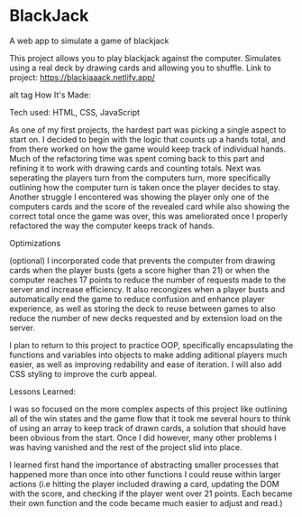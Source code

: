 # BlackJack
A web app to simulate a game of blackjack

This project allows you to play blackjack against the computer. Simulates using a real deck by drawing cards and allowing you to shuffle.
Link to project: https://blackjaaack.netlify.app/

alt tag
How It's Made:

Tech used: HTML, CSS, JavaScript

As one of my first projects, the hardest part was picking a single aspect to start on. I decided to begin with the logic that counts up a hands total, and from there worked on how the game would keep track of individual hands. Much of the refactoring time was spent coming back to this part and refining it to work with drawing cards and counting totals. Next was seperating the players turn from the computers turn, more specifically outlining how the computer turn is taken once the player decides to stay. Another struggle I encontered was showing the player only one of the computers cards and the score of the revealed card while also showing the correct total once the game was over, this was ameliorated once I properly refactored the way the computer keeps track of hands.

Optimizations

(optional)
I incorporated code that prevents the computer from drawing cards when the player busts (gets a score higher than 21) or when the computer reaches 17 points to reduce the number of requests made to the server and increase efficiency. It also recongizes when a player busts and automatically end the game to reduce confusion and enhance player experience, as well as storing the deck to reuse between games to also reduce the number of new decks requested and by extension load on the server.

I plan to return to this project to practice OOP, specifically encapsulating the functions and variables into objects to make adding aditional players much easier, as well as improving redability and ease of iteration. I will also add CSS styling to improve the curb appeal.

Lessons Learned:

I was so focused on the more complex aspects of this project like outlining all of the win states and the game flow that it took me several hours to think of using an array to keep track of drawn cards, a solution that should have been obvious from the start. Once I did however, many other problems I was having vanished and the rest of the project slid into place. 

I learned first hand the importance of abstracting smaller processes that happened more than once into other functions I could reuse within larger actions (i.e hitting the player included drawing a card, updating the DOM with the score, and checking if the player went over 21 points. Each became their own function and the code became much easier to adjust and read.)
